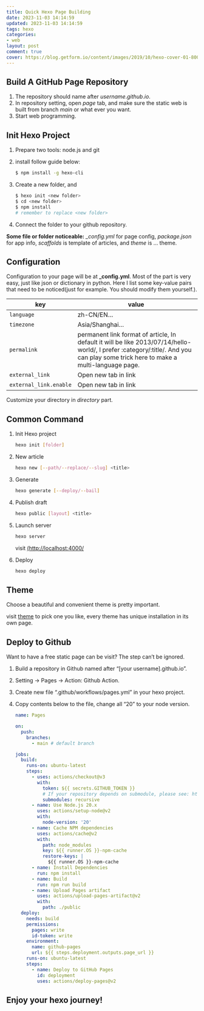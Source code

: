 ```yaml
---
title: Quick Hexo Page Building
date: 2023-11-03 14:14:59
updated: 2023-11-03 14:14:59
tags: hexo
categories:
- web
layout: post
comment: true
cover: https://blog.getform.io/content/images/2019/10/hexo-cover-01-800x450.png
---
```


## Build A GitHub Page Repository

1. The repository should name after $username.github.io$.
2. In repository setting, open *page* tab, and make sure the static web is built from branch *main* or what ever you want.
3. Start web programming.

<!-- more -->

## Init Hexo Project

1. Prepare two tools: node.js and git

2. install follow guide below:

   ```bash
   $ npm install -g hexo-cli
   ```

3. Create a new folder, and

   ```bash
   $ hexo init <new folder>
   $ cd <new folder>
   $ npm install
   # remember to replace <new folder>
   ```

4. Connect the folder to your github repository.

**Some file or folder noticeable:** *_config.yml* for page config, *package.json* for app info, *scaffolds* is template of articles, and *theme* is … theme.



## Configuration

Configuration to your page will be at **_config.yml**. Most of the part is very easy, just like json or dictionary in python. Here I list some key-value pairs that need to be noticed(just for example. You should modify them yourself.).

| key                    | value                                                        |
| ---------------------- | ------------------------------------------------------------ |
| `language`             | zh-CN/EN…                                                    |
| `timezone`             | Asia/Shanghai…                                               |
| `permalink`            | permanent link format of article, In default it will be like  2013/07/14/hello-world/, I prefer :category/:title/. And you can play some trick here to make a multi-language page. |
| `external_link`        | Open new tab in link                                         |
| `external_link.enable` | Open new tab in link                                         |

Customize your directory in *directory* part.



## Common Command

1. Init Hexo project

   ```bash
   hexo init [folder]
   ```

   

2. New article

   ```bash
   hexo new [--path/--replace/--slug] <title>
   ```

   

3. Generate

   ```bash
   hexo generate [--deploy/--bail]
   ```

   

4. Publish draft

   ```bash
   hexo public [layout] <title>
   ```

   

5. Launch server

   ```bash
   hexo server
   ```

   visit [(http://localhost:4000/](http://localhost:4000/)

6. Deploy

   ```bash
   hexo deploy
   ```




## Theme

Choose a beautiful and convenient theme is pretty important.

visit [theme](https://hexo.io/themes/) to pick one you like, every theme has unique installation in its own page.



## Deploy to Github

Want to have a free static page can be visit? The step can’t be ignored.

1. Build a repository in Github named after “[your username].github.io”.

2. Setting -> Pages -> Action: Github Action.

3. Create new file “.github/workflows/pages.yml” in your hexo project.

4. Copy contents below to the file, change all “20” to your node version.

   ```yaml
   name: Pages
   
   on:
     push:
       branches:
         - main # default branch
   
   jobs:
     build:
       runs-on: ubuntu-latest
       steps:
         - uses: actions/checkout@v3
           with:
             token: ${{ secrets.GITHUB_TOKEN }}
             # If your repository depends on submodule, please see: https://github.com/actions/checkout
             submodules: recursive
         - name: Use Node.js 20.x
           uses: actions/setup-node@v2
           with:
             node-version: '20'
         - name: Cache NPM dependencies
           uses: actions/cache@v2
           with:
             path: node_modules
             key: ${{ runner.OS }}-npm-cache
             restore-keys: |
               ${{ runner.OS }}-npm-cache
         - name: Install Dependencies
           run: npm install
         - name: Build
           run: npm run build
         - name: Upload Pages artifact
           uses: actions/upload-pages-artifact@v2
           with:
             path: ./public
     deploy:
       needs: build
       permissions:
         pages: write
         id-token: write
       environment:
         name: github-pages
         url: ${{ steps.deployment.outputs.page_url }}
       runs-on: ubuntu-latest
       steps:
         - name: Deploy to GitHub Pages
           id: deployment
           uses: actions/deploy-pages@v2
   ```

   

## Enjoy your hexo journey!